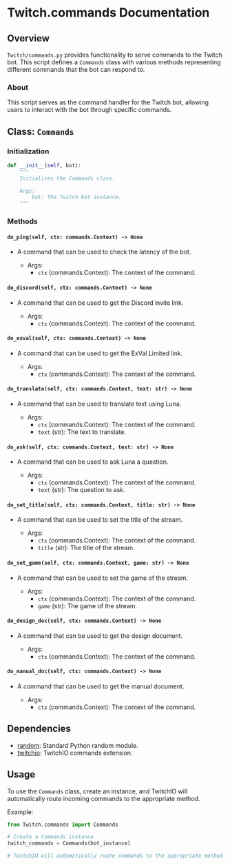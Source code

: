 # Twitch.commands Documentation

## Overview

`Twitch/commands.py` provides functionality to serve commands to the Twitch bot. This script defines a `Commands` class with various methods representing different commands that the bot can respond to.

### About

This script serves as the command handler for the Twitch bot, allowing users to interact with the bot through specific commands.

## Class: `Commands`

### Initialization

```python
def __init__(self, bot):
    """
    Initializes the Commands class.

    Args:
        bot: The Twitch bot instance.
    """
```

### Methods

#### `do_ping(self, ctx: commands.Context) -> None`

- A command that can be used to check the latency of the bot.

  - Args:
    - `ctx` (commands.Context): The context of the command.

#### `do_discord(self, ctx: commands.Context) -> None`

- A command that can be used to get the Discord invite link.

  - Args:
    - `ctx` (commands.Context): The context of the command.

#### `do_exval(self, ctx: commands.Context) -> None`

- A command that can be used to get the ExVal Limited link.

  - Args:
    - `ctx` (commands.Context): The context of the command.

#### `do_translate(self, ctx: commands.Context, text: str) -> None`

- A command that can be used to translate text using Luna.

  - Args:
    - `ctx` (commands.Context): The context of the command.
    - `text` (str): The text to translate.

#### `do_ask(self, ctx: commands.Context, text: str) -> None`

- A command that can be used to ask Luna a question.

  - Args:
    - `ctx` (commands.Context): The context of the command.
    - `text` (str): The question to ask.

#### `do_set_title(self, ctx: commands.Context, title: str) -> None`

- A command that can be used to set the title of the stream.

  - Args:
    - `ctx` (commands.Context): The context of the command.
    - `title` (str): The title of the stream.

#### `do_set_game(self, ctx: commands.Context, game: str) -> None`

- A command that can be used to set the game of the stream.

  - Args:
    - `ctx` (commands.Context): The context of the command.
    - `game` (str): The game of the stream.

#### `do_design_doc(self, ctx: commands.Context) -> None`

- A command that can be used to get the design document.

  - Args:
    - `ctx` (commands.Context): The context of the command.

#### `do_manual_doc(self, ctx: commands.Context) -> None`

- A command that can be used to get the manual document.

  - Args:
    - `ctx` (commands.Context): The context of the command.

## Dependencies

- [random](https://docs.python.org/3/library/random.html): Standard Python random module.
- [twitchio](https://twitchio.dev/en/stable/): TwitchIO commands extension.

## Usage

To use the `Commands` class, create an instance, and TwitchIO will automatically route incoming commands to the appropriate method.

Example:

```python
from Twitch.commands import Commands

# Create a Commands instance
twitch_commands = Commands(bot_instance)

# TwitchIO will automatically route commands to the appropriate method
```